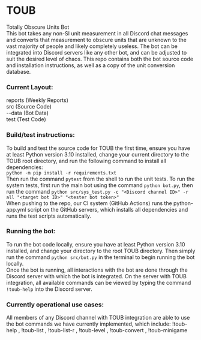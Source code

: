 # TOUB
Totally Obscure Units Bot<br>
This bot takes any non-SI unit measurement in all Discord chat messages and converts that measurement to obscure units that are unknown to the vast majority of people and likely completely useless. The bot can be integrated into Discord servers like any other bot, and can be adjusted to suit the desired level of chaos.
This repo contains both the bot source code and installation instructions, as well as a copy of the unit conversion database.

### Current Layout:
reports (Weekly Reports)<br>
src (Source Code)<br>
--data (Bot Data)<br>
test (Test Code)<br>

### Build/test instructions:
To build and test the source code for TOUB the first time, ensure you have at least Python version 3.10 installed, change your current directory to the TOUB root directory, and run the following command to install all dependencies:<br>`python -m pip install -r requirements.txt`<br>
Then run the command `pytest` from the shell to run the unit tests. To run the system tests, first run the main bot using the command `python bot.py`, then run the command `python src/sys_test.py -c "<Discord channel ID>" -r all "<target bot ID>" "<tester bot token>"`<br>
When pushing to the repo, our CI system (GitHub Actions) runs the python-app.yml script on the GitHub servers, which installs all dependencies and runs the test scripts automatically.

### Running the bot:
To run the bot code locally, ensure you have at least Python version 3.10 installed, and change your directory to the root TOUB directory.
Then simply run the command `python src/bot.py` in the terminal to begin running the bot locally.<br>
Once the bot is running, all interactions with the bot are done through the Discord server with which the bot is integrated.
On the server with TOUB integration, all available commands can be viewed by typing the command `!toub-help` into the Discord server.

### Currently operational use cases:
All members of any Discord channel with TOUB integration are able to use the bot commands we have currently implemented, which include: !toub-help , !toub-list , !toub-list-r , !toub-level , !toub-convert , !toub-minigame
